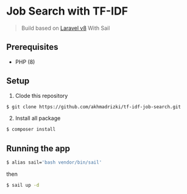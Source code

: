 # Job Search with TF-IDF
> Build based on [Laravel v8](https://laravel.com)
> With Sail

## Prerequisites

- PHP (8)

## Setup
1. Clode this repository
```sh
$ git clone https://github.com/akhmadrizki/tf-idf-job-search.git
```
2. Install all package
```sh
$ composer install
```

## Running the app

```sh
$ alias sail='bash vendor/bin/sail'
```
then
```sh
$ sail up -d
```
